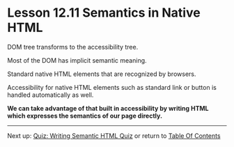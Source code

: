 # Lesson 12.11 Semantics in Native HTML

DOM tree transforms to the accessibility tree.

Most of the DOM has implicit semantic meaning.

Standard native HTML elements that are recognized by browsers.

Accessibility for native HTML elements such as standard link or button is handled automatically as well. 

**We can take advantage of that built in accessibility by writing HTML which expresses the semantics of our page directly.**

- - -
Next up: [Quiz: Writing Semantic HTML Quiz](ND024_Part2_Lesson12_12.md) or return to [Table Of Contents](./ND024_TableOfContents.md)
